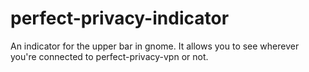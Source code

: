 # perfect-privacy-indicator
An indicator for the upper bar in gnome. It allows you to see wherever you're connected to perfect-privacy-vpn or not.
